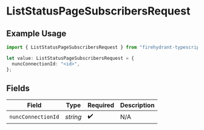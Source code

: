 # ListStatusPageSubscribersRequest

## Example Usage

```typescript
import { ListStatusPageSubscribersRequest } from "firehydrant-typescript-sdk/models/operations";

let value: ListStatusPageSubscribersRequest = {
  nuncConnectionId: "<id>",
};
```

## Fields

| Field              | Type               | Required           | Description        |
| ------------------ | ------------------ | ------------------ | ------------------ |
| `nuncConnectionId` | *string*           | :heavy_check_mark: | N/A                |